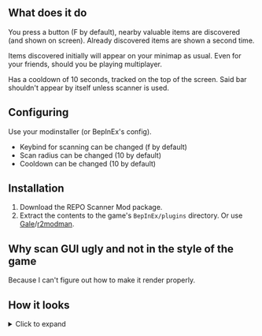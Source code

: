 ## What does it do
You press a button (F by default), nearby valuable items are discovered (and shown on screen). Already discovered items are shown a second time.

Items discovered initially will appear on your minimap as usual. Even for your friends, should you be playing multiplayer.

Has a cooldown of 10 seconds, tracked on the top of the screen. Said bar shouldn't appear by itself unless scanner is used.

## Configuring
Use your modinstaller (or BepInEx's config).
- Keybind for scanning can be changed (f by default)
- Scan radius can be changed (10 by default)
- Cooldown can be changed (10 by default)

## Installation
1. Download the REPO Scanner Mod package.
2. Extract the contents to the game's `BepInEx/plugins` directory.
Or use [Gale](https://thunderstore.io/c/repo/p/Kesomannen/GaleModManager/)/[r2modman](https://thunderstore.io/c/repo/p/ebkr/r2modman/).

## Why scan GUI ugly and not in the style of the game
Because I can't figure out how to make it render properly.

## How it looks
<details>
  <summary>Click to expand</summary>
  <img src="https://i.imgur.com/5St7tSd.png" alt="GUI"/>
</details>